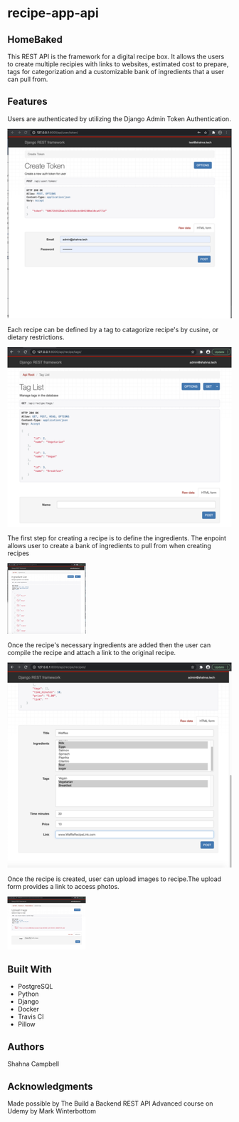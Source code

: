 # recipe-app-api

<h2>HomeBaked</h2>
<p>This REST API is the framework for a digital recipe box. It allows the users to create multiple recipies with links to websites, estimated cost to prepare, tags for categorization and a customizable bank of ingredients that a user can pull from.</p>

<h2>Features</h2>
<p>Users are authenticated by utilizing the Django Admin Token Authentication.</p>
<img src="client/public/images/UserTokenAuthentication.png" alt="Screenshot of user authentiation">
<p>Each recipe can be defined by a tag to catagorize recipe's by cusine, or dietary restrictions. </p>
<img src="client/public/images/UpdatedTags.png" alt="Screenshot of recipe endpoint">
<p>The first step for creating a recipe is to define the ingredients. The enpoint allows user to create a bank of ingredients to pull from when creating recipes </p>
<img src="client/public/images/IngredientList.png" alt="Screenshot of ingredient endpoint" width="35%" height="auto">
<p>Once the recipe's necessary ingredients are added then the user can compile the recipe and attach a link to the original recipe.</p>
<img src="client/public/images/RecipeEndpoint.png" alt="Screenshot of user endpoint">
<p>Once the recipe is created, user can upload images to recipe.The upload form provides a link to access photos.</p>
<img src="client/public/images/ImageUploadEndpoint.png" alt="Screenshot of user interface" width="35%" height="auto">
<h2>Built With</h2>
  <ul>
    <li>PostgreSQL
    <li>Python
    <li>Django
    <li>Docker
    <li>Travis CI
    <li>Pillow
  </ul>

<h2>Authors</h2>
<p>Shahna Campbell</p>

<h2>Acknowledgments</h2>
<p>Made possible by The Build a Backend REST API Advanced course on Udemy by Mark Winterbottom</p>


